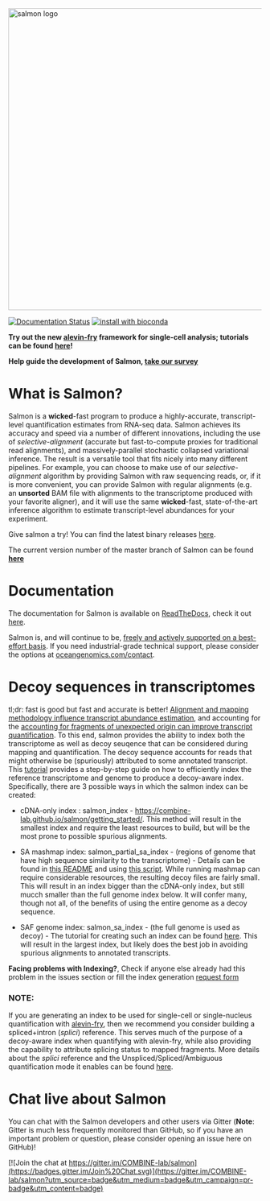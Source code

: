 <img alt="salmon logo" src="https://github.com/COMBINE-lab/salmon/raw/master/doc/salmon_logo.png" width="600">

[![Documentation Status](https://readthedocs.org/projects/salmon/badge/?version=latest)](http://salmon.readthedocs.org/en/latest)
[![install with bioconda](https://img.shields.io/badge/install%20with-bioconda-brightgreen.svg?style=flat-square)](http://bioconda.github.io/recipes/salmon/README.html)


**Try out the new [alevin-fry](https://alevin-fry.readthedocs.io/en/latest/) framework for single-cell analysis; tutorials can be found [here](https://combine-lab.github.io/alevin-fry-tutorials/)!**

**Help guide the development of Salmon, [take our survey](https://docs.google.com/forms/d/e/1FAIpQLSeWhBNE_fA_0uVHvbAlAulDmfmowv7rAYla879DZpqCARyRTQ/viewform)**


What is Salmon?
===============

Salmon is a **wicked**-fast program to produce a highly-accurate, transcript-level quantification estimates from 
RNA-seq data.  Salmon achieves its accuracy and speed via a number of different innovations, including the 
use of *selective-alignment* (accurate but fast-to-compute proxies for traditional read alignments), and 
massively-parallel stochastic collapsed variational inference.  The result is a versatile tool that fits nicely
into many different pipelines.  For example, you can choose to make use of our *selective-alignment* algorithm by providing Salmon with raw sequencing reads, or, if it is more convenient, you can provide Salmon with regular alignments (e.g. an **unsorted** BAM file with alignments to the transcriptome produced with your favorite aligner), and it will use the same **wicked**-fast, state-of-the-art inference algorithm to estimate transcript-level abundances for your experiment.

Give salmon a try!  You can find the latest binary releases [here](https://github.com/COMBINE-lab/salmon/releases).

The current version number of the master branch of Salmon can be found [**here**](http://combine-lab.github.io/salmon/version_info/latest)

Documentation
==============

The documentation for Salmon is available on [ReadTheDocs](http://readthedocs.org), check it out [here](http://salmon.readthedocs.org).

Salmon is, and will continue to be, [freely and actively supported on a best-effort basis](https://oceangenomics.com/about/#open).
If you need industrial-grade technical support, please consider the options at [oceangenomics.com/contact](http://oceangenomics.com/contact).

Decoy sequences in transcriptomes
=================================

tl;dr: fast is good but fast and accurate is better!
[Alignment and mapping methodology influence transcript abundance estimation](https://genomebiology.biomedcentral.com/articles/10.1186/s13059-020-02151-8), and accounting for the [accounting for fragments of unexpected origin can improve transcript quantification](https://www.biorxiv.org/content/10.1101/2021.01.17.426996v1).  To this end, salmon provides the ability to index both the transcriptome as well as decoy seuqence that can be considered during mapping and quantification.  The decoy sequence accounts for reads that might otherwise be (spuriously) attributed to some annotated transcript. This [tutorial](https://combine-lab.github.io/alevin-tutorial/2019/selective-alignment/) provides a step-by-step guide on how to efficiently index the reference transcriptome and genome to produce a decoy-aware index.  Specifically, there are 3 possible ways in which the salmon index can be created:

* cDNA-only index : salmon_index - https://combine-lab.github.io/salmon/getting_started/. This method will result in the smallest index and require the least resources to build, but will be the most prone to possible spurious alignments.

* SA mashmap index: salmon_partial_sa_index - (regions of genome that have high sequence similarity to the transcriptome) - Details can be found in [this README](https://github.com/COMBINE-lab/SalmonTools/blob/master/README.md) and using [this script](https://raw.githubusercontent.com/COMBINE-lab/SalmonTools/master/scripts/generateDecoyTranscriptome.sh). While running mashmap can require considerable resources, the resulting decoy files are fairly small.  This will result in an index bigger than the cDNA-only index, but still mucch smaller than the full genome index below.  It will confer many, though not all, of the benefits of using the entire genome as a decoy sequence.

* SAF genome index: salmon_sa_index - (the full genome is used as decoy) - The tutorial for creating such an index can be found [here](https://combine-lab.github.io/alevin-tutorial/2019/selective-alignment/).  This will result in the largest index, but likely does the best job in avoiding spurious alignments to annotated transcripts. 

**Facing problems with Indexing?**, Check if anyone else already had this problem in the issues section or fill the index generation [request form](https://forms.gle/3baJc5SYrkSWb1z48)

### **NOTE**:
If you are generating an index to be used for single-cell or single-nucleus quantification with [alevin-fry](https://github.com/COMBINE-lab/alevin-fry), then we recommend you consider building a spliced+intron (_splici_) reference.  This serves much of the purpose of a decoy-aware index when quantifying with alevin-fry, while also providing the capability to attribute splicing status to mapped fragments.  More details about the _splici_ reference and the Unspliced/Spliced/Ambiguous quantification mode it enables can be found [here](https://combine-lab.github.io/alevin-fry-tutorials/2021/improving-txome-specificity/).

Chat live about Salmon
======================

You can chat with the Salmon developers and other users via Gitter (**Note**: Gitter is much less frequently monitored than GitHub, so if you have an important problem or question, please consider opening an issue here on GitHub)!

[![Join the chat at https://gitter.im/COMBINE-lab/salmon](https://badges.gitter.im/Join%20Chat.svg)](https://gitter.im/COMBINE-lab/salmon?utm_source=badge&utm_medium=badge&utm_campaign=pr-badge&utm_content=badge)
